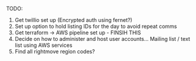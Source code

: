TODO: 

1. Get twillio set up (Encrypted auth using fernet?)
2. Set up option to hold listing IDs for the day to avoid repeat comms
2. Get terraform -> AWS pipeline set up - FINSIH THIS 
3. Decide on how to administer and host user accounts... Mailing list / text list using AWS services  
4. Find all rightmove region codes? 

